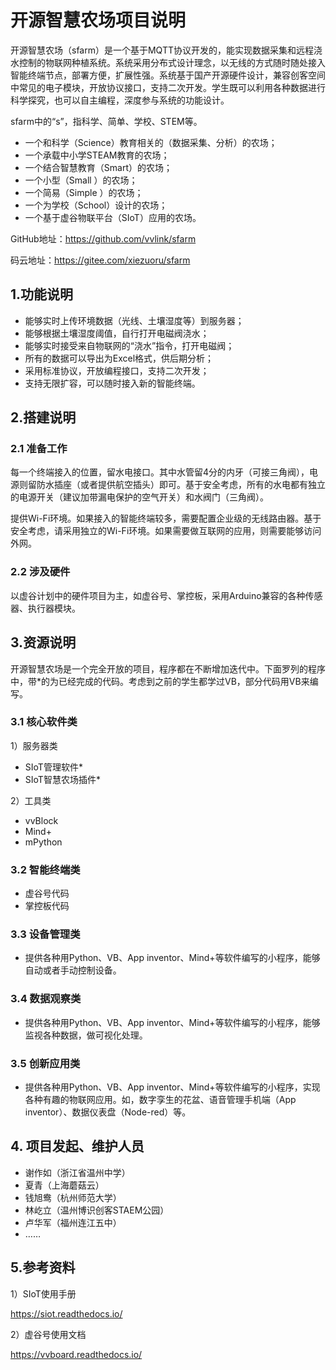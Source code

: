 # 开源智慧农场项目说明


开源智慧农场（sfarm）是一个基于MQTT协议开发的，能实现数据采集和远程浇水控制的物联网种植系统。系统采用分布式设计理念，以无线的方式随时随处接入智能终端节点，部署方便，扩展性强。系统基于国产开源硬件设计，兼容创客空间中常见的电子模块，开放协议接口，支持二次开发。学生既可以利用各种数据进行科学探究，也可以自主编程，深度参与系统的功能设计。

sfarm中的“s”，指科学、简单、学校、STEM等。

- 一个和科学（Science）教育相关的（数据采集、分析）的农场；
- 一个承载中小学STEAM教育的农场；
- 一个结合智慧教育（Smart）的农场；
- 一个小型（Small ）的农场；
- 一个简易（Simple ）的农场；
- 一个为学校（School）设计的农场；
- 一个基于虚谷物联平台（SIoT）应用的农场。

GitHub地址：https://github.com/vvlink/sfarm

码云地址：https://gitee.com/xiezuoru/sfarm

## 1.功能说明

- 能够实时上传环境数据（光线、土壤湿度等）到服务器；
- 能够根据土壤湿度阈值，自行打开电磁阀浇水；
- 能够实时接受来自物联网的“浇水”指令，打开电磁阀；
- 所有的数据可以导出为Excel格式，供后期分析；
- 采用标准协议，开放编程接口，支持二次开发；
- 支持无限扩容，可以随时接入新的智能终端。

## 2.搭建说明

### 2.1 准备工作

每一个终端接入的位置，留水电接口。其中水管留4分的内牙（可接三角阀），电源则留防水插座（或者提供航空插头）即可。基于安全考虑，所有的水电都有独立的电源开关（建议加带漏电保护的空气开关）和水阀门（三角阀）。

提供Wi-Fi环境。如果接入的智能终端较多，需要配置企业级的无线路由器。基于安全考虑，请采用独立的Wi-Fi环境。如果需要做互联网的应用，则需要能够访问外网。

### 2.2 涉及硬件

以虚谷计划中的硬件项目为主，如虚谷号、掌控板，采用Arduino兼容的各种传感器、执行器模块。

## 3.资源说明

开源智慧农场是一个完全开放的项目，程序都在不断增加迭代中。下面罗列的程序中，带*的为已经完成的代码。考虑到之前的学生都学过VB，部分代码用VB来编写。

### 3.1 核心软件类

1）服务器类

- SIoT管理软件*
- SIoT智慧农场插件*

2）工具类

- vvBlock
- Mind+
- mPython

### 3.2 智能终端类

- 虚谷号代码
- 掌控板代码

### 3.3 设备管理类

- 提供各种用Python、VB、App inventor、Mind+等软件编写的小程序，能够自动或者手动控制设备。

### 3.4 数据观察类

- 提供各种用Python、VB、App inventor、Mind+等软件编写的小程序，能够监视各种数据，做可视化处理。

### 3.5 创新应用类

- 提供各种用Python、VB、App inventor、Mind+等软件编写的小程序，实现各种有趣的物联网应用。如，数字孪生的花盆、语音管理手机端（App inventor）、数据仪表盘（Node-red）等。

## 4. 项目发起、维护人员

- 谢作如（浙江省温州中学）
- 夏青（上海蘑菇云）
- 钱旭鸯（杭州师范大学）
- 林屹立（温州博识创客STAEM公园）
- 卢华军（福州连江五中）
- ……

## 5.参考资料

1）SIoT使用手册

https://siot.readthedocs.io/

2）虚谷号使用文档

https://vvboard.readthedocs.io/


